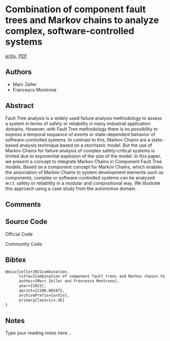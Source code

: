 
# Combination of component fault trees and Markov chains to analyze complex, software-controlled systems

[arXiv](https://arxiv.org/abs/2106.0247), [PDF](https://arxiv.org/pdf/2106.0247.pdf)

## Authors

- Marc Zeller
- Francesco Montrone

## Abstract

Fault Tree analysis is a widely used failure analysis methodology to assess a system in terms of safety or reliability in many industrial application domains. However, with Fault Tree methodology there is no possibility to express a temporal sequence of events or state-dependent behavior of software-controlled systems. In contrast to this, Markov Chains are a state-based analysis technique based on a stochastic model. But the use of Markov Chains for failure analysis of complex safety-critical systems is limited due to exponential explosion of the size of the model. In this paper, we present a concept to integrate Markov Chains in Component Fault Tree models. Based on a component concept for Markov Chains, which enables the association of Markov Chains to system development elements such as components, complex or software-controlled systems can be analyzed w.r.t. safety or reliability in a modular and compositional way. We illustrate this approach using a case study from the automotive domain.

## Comments



## Source Code

Official Code



Community Code



## Bibtex

```tex
@misc{zeller2021combination,
      title={Combination of component fault trees and Markov chains to analyze complex, software-controlled systems}, 
      author={Marc Zeller and Francesco Montrone},
      year={2021},
      eprint={2106.00247},
      archivePrefix={arXiv},
      primaryClass={cs.SE}
}
```

## Notes

Type your reading notes here...

